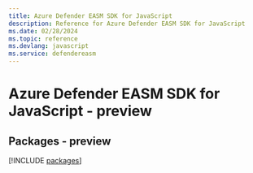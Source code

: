 ```yaml
---
title: Azure Defender EASM SDK for JavaScript
description: Reference for Azure Defender EASM SDK for JavaScript
ms.date: 02/28/2024
ms.topic: reference
ms.devlang: javascript
ms.service: defendereasm
---
```

# Azure Defender EASM SDK for JavaScript - preview
## Packages - preview
[!INCLUDE [packages](defender-easm-index.md)]